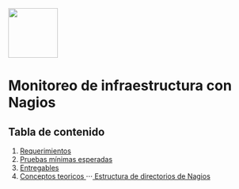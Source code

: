 <img src="https://www.nagios.org/wp-content/uploads/2015/06/Nagios-Logo.jpg" width="100" height="100">

# Monitoreo de infraestructura con Nagios

## Tabla de contenido

1. [ Requerimientos ](#des)
2. [ Pruebas mínimas esperadas ](#pru)
3. [ Entregables ](#Ent)
4. [ Conceptos teoricos ](#Conc)
⋅⋅⋅[ Estructura de directorios de Nagios ](#Esc)



